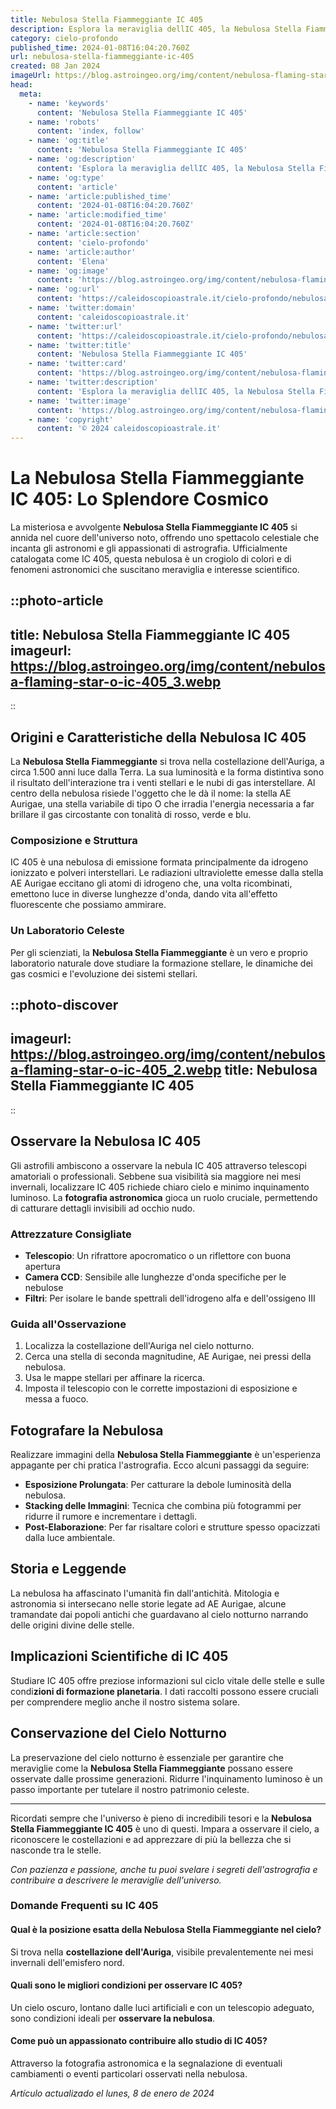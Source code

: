 ```yaml
---
title: Nebulosa Stella Fiammeggiante IC 405
description: Esplora la meraviglia dellIC 405, la Nebulosa Stella Fiammeggiante, e scopri i segreti delle sue stelle nella nostra guida esclusiva.
category: cielo-profondo
published_time: 2024-01-08T16:04:20.760Z
url: nebulosa-stella-fiammeggiante-ic-405
created: 08 Jan 2024
imageUrl: https://blog.astroingeo.org/img/content/nebulosa-flaming-star-o-ic-405_3.webp
head:
  meta:
    - name: 'keywords'
      content: 'Nebulosa Stella Fiammeggiante IC 405'
    - name: 'robots'
      content: 'index, follow'
    - name: 'og:title'
      content: 'Nebulosa Stella Fiammeggiante IC 405'
    - name: 'og:description'
      content: 'Esplora la meraviglia dellIC 405, la Nebulosa Stella Fiammeggiante, e scopri i segreti delle sue stelle nella nostra guida esclusiva.'
    - name: 'og:type'
      content: 'article'
    - name: 'article:published_time'
      content: '2024-01-08T16:04:20.760Z'
    - name: 'article:modified_time'
      content: '2024-01-08T16:04:20.760Z'
    - name: 'article:section'
      content: 'cielo-profondo'
    - name: 'article:author'
      content: 'Elena'
    - name: 'og:image'
      content: 'https://blog.astroingeo.org/img/content/nebulosa-flaming-star-o-ic-405_3.webp'
    - name: 'og:url'
      content: 'https://caleidoscopioastrale.it/cielo-profondo/nebulosa-stella-fiammeggiante-ic-405'
    - name: 'twitter:domain'
      content: 'caleidoscopioastrale.it'
    - name: 'twitter:url'
      content: 'https://caleidoscopioastrale.it/cielo-profondo/nebulosa-stella-fiammeggiante-ic-405'
    - name: 'twitter:title'
      content: 'Nebulosa Stella Fiammeggiante IC 405'
    - name: 'twitter:card'
      content: 'https://blog.astroingeo.org/img/content/nebulosa-flaming-star-o-ic-405_3.webp'
    - name: 'twitter:description'
      content: 'Esplora la meraviglia dellIC 405, la Nebulosa Stella Fiammeggiante, e scopri i segreti delle sue stelle nella nostra guida esclusiva.'
    - name: 'twitter:image'
      content: 'https://blog.astroingeo.org/img/content/nebulosa-flaming-star-o-ic-405_3.webp'
    - name: 'copyright'
      content: '© 2024 caleidoscopioastrale.it'
---
```

# La Nebulosa Stella Fiammeggiante IC 405: Lo Splendore Cosmico

La misteriosa e avvolgente **Nebulosa Stella Fiammeggiante IC 405** si annida nel cuore dell'universo noto, offrendo uno spettacolo celestiale che incanta gli astronomi e gli appassionati di astrografia. Ufficialmente catalogata come IC 405, questa nebulosa è un crogiolo di colori e di fenomeni astronomici che suscitano meraviglia e interesse scientifico.

::photo-article
---
title: Nebulosa Stella Fiammeggiante IC 405
imageurl: https://blog.astroingeo.org/img/content/nebulosa-flaming-star-o-ic-405_3.webp
---
::

## Origini e Caratteristiche della Nebulosa IC 405

La **Nebulosa Stella Fiammeggiante** si trova nella costellazione dell'Auriga, a circa 1.500 anni luce dalla Terra. La sua luminosità e la forma distintiva sono il risultato dell'interazione tra i venti stellari e le nubi di gas interstellare. Al centro della nebulosa risiede l'oggetto che le dà il nome: la stella AE Aurigae, una stella variabile di tipo O che irradia l'energia necessaria a far brillare il gas circostante con tonalità di rosso, verde e blu.

### Composizione e Struttura

IC 405 è una nebulosa di emissione formata principalmente da idrogeno ionizzato e polveri interstellari. Le radiazioni ultraviolette emesse dalla stella AE Aurigae eccitano gli atomi di idrogeno che, una volta ricombinati, emettono luce in diverse lunghezze d'onda, dando vita all'effetto fluorescente che possiamo ammirare.

### Un Laboratorio Celeste

Per gli scienziati, la **Nebulosa Stella Fiammeggiante** è un vero e proprio laboratorio naturale dove studiare la formazione stellare, le dinamiche dei gas cosmici e l'evoluzione dei sistemi stellari.

::photo-discover
---
imageurl: https://blog.astroingeo.org/img/content/nebulosa-flaming-star-o-ic-405_2.webp
title: Nebulosa Stella Fiammeggiante IC 405
---
::

## Osservare la Nebulosa IC 405

Gli astrofili ambiscono a osservare la nebula IC 405 attraverso telescopi amatoriali o professionali. Sebbene sua visibilità sia maggiore nei mesi invernali, localizzare IC 405 richiede chiaro cielo e minimo inquinamento luminoso. La **fotografia astronomica** gioca un ruolo cruciale, permettendo di catturare dettagli invisibili ad occhio nudo.

### Attrezzature Consigliate

- **Telescopio**: Un rifrattore apocromatico o un riflettore con buona apertura
- **Camera CCD**: Sensibile alle lunghezze d'onda specifiche per le nebulose
- **Filtri**: Per isolare le bande spettrali dell'idrogeno alfa e dell'ossigeno III

### Guida all'Osservazione

1. Localizza la costellazione dell'Auriga nel cielo notturno.
2. Cerca una stella di seconda magnitudine, AE Aurigae, nei pressi della nebulosa.
3. Usa le mappe stellari per affinare la ricerca.
4. Imposta il telescopio con le corrette impostazioni di esposizione e messa a fuoco.

## Fotografare la Nebulosa

Realizzare immagini della **Nebulosa Stella Fiammeggiante** è un'esperienza appagante per chi pratica l'astrografia. Ecco alcuni passaggi da seguire:

- **Esposizione Prolungata**: Per catturare la debole luminosità della nebulosa.
- **Stacking delle Immagini**: Tecnica che combina più fotogrammi per ridurre il rumore e incrementare i dettagli.
- **Post-Elaborazione**: Per far risaltare colori e strutture spesso opacizzati dalla luce ambientale.

## Storia e Leggende

La nebulosa ha affascinato l'umanità fin dall'antichità. Mitologia e astronomia si intersecano nelle storie legate ad AE Aurigae, alcune tramandate dai popoli antichi che guardavano al cielo notturno narrando delle origini divine delle stelle.

## Implicazioni Scientifiche di IC 405

Studiare IC 405 offre preziose informazioni sul ciclo vitale delle stelle e sulle condi**zioni di formazione planetaria**. I dati raccolti possono essere cruciali per comprendere meglio anche il nostro sistema solare.

## Conservazione del Cielo Notturno

La preservazione del cielo notturno è essenziale per garantire che meraviglie come la **Nebulosa Stella Fiammeggiante** possano essere osservate dalle prossime generazioni. Ridurre l'inquinamento luminoso è un passo importante per tutelare il nostro patrimonio celeste.

---

Ricordati sempre che l'universo è pieno di incredibili tesori e la **Nebulosa Stella Fiammeggiante IC 405** è uno di questi. Impara a osservare il cielo, a riconoscere le costellazioni e ad apprezzare di più la bellezza che si nasconde tra le stelle.

*Con pazienza e passione, anche tu puoi svelare i segreti dell'astrografia e contribuire a descrivere le meraviglie dell'universo.*

### Domande Frequenti su IC 405

#### Qual è la posizione esatta della Nebulosa Stella Fiammeggiante nel cielo?
Si trova nella **costellazione dell'Auriga**, visibile prevalentemente nei mesi invernali dell'emisfero nord.

#### Quali sono le migliori condizioni per osservare IC 405?
Un cielo oscuro, lontano dalle luci artificiali e con un telescopio adeguato, sono condizioni ideali per **osservare la nebulosa**.

#### Come può un appassionato contribuire allo studio di IC 405?
Attraverso la fotografia astronomica e la segnalazione di eventuali cambiamenti o eventi particolari osservati nella nebulosa.

_Artículo actualizado el lunes, 8 de enero de 2024_